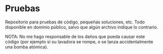 # Pruebas

Repositorio para pruebas de código, pequeñas soluciones, etc.  Todo disponible en dominio público, salvo que algún archivo indique lo contrario.

NOTA: No me hago responsable de los daños que pueda causar este código (por ejemplo si su lavadora se rompe, o se lanza accidentalmente una bomba atómica).
